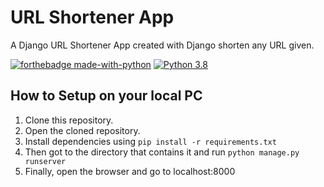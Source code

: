 # URL Shortener App

A Django URL Shortener App created with Django shorten any URL given.

[![forthebadge made-with-python](http://ForTheBadge.com/images/badges/made-with-python.svg)](https://www.python.org/)                  [![Python 3.8](https://img.shields.io/badge/python-3.8-blue.svg)](https://www.python.org/downloads/release/python-360/)


## How to Setup on your local PC

1. Clone this repository.
2. Open the cloned repository.
3. Install dependencies using ``pip install -r requirements.txt``
4. Then got to the directory that contains it and run ``python manage.py runserver``
5. Finally, open the browser and go to localhost:8000